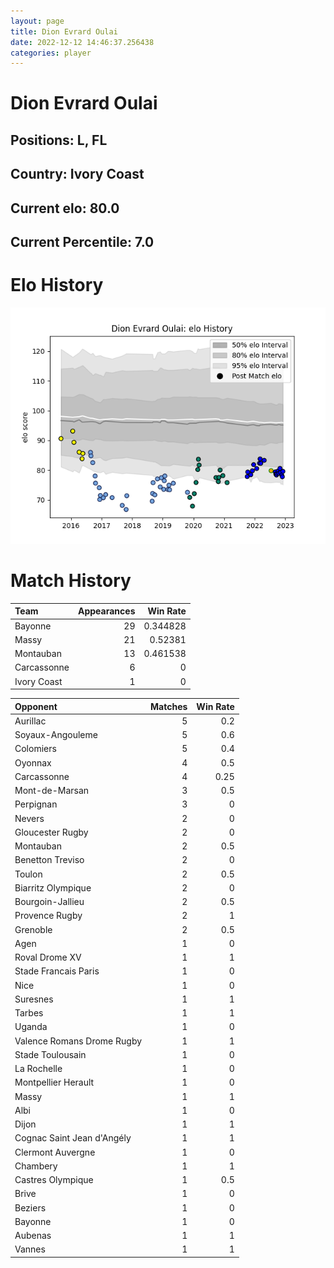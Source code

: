 ```yaml
---  
layout: page  
title: Dion Evrard Oulai  
date: 2022-12-12 14:46:37.256438  
categories: player  
---
```

# Dion Evrard Oulai

## Positions: L, FL

## Country: Ivory Coast

## Current elo: 80.0

## Current Percentile: 7.0

# Elo History


![elo history](history_DionEvrardOulai.png)
# Match History


| Team        |   Appearances |   Win Rate |
|:------------|--------------:|-----------:|
| Bayonne     |            29 |   0.344828 |
| Massy       |            21 |   0.52381  |
| Montauban   |            13 |   0.461538 |
| Carcassonne |             6 |   0        |
| Ivory Coast |             1 |   0        |

| Opponent                   |   Matches |   Win Rate |
|:---------------------------|----------:|-----------:|
| Aurillac                   |         5 |       0.2  |
| Soyaux-Angouleme           |         5 |       0.6  |
| Colomiers                  |         5 |       0.4  |
| Oyonnax                    |         4 |       0.5  |
| Carcassonne                |         4 |       0.25 |
| Mont-de-Marsan             |         3 |       0.5  |
| Perpignan                  |         3 |       0    |
| Nevers                     |         2 |       0    |
| Gloucester Rugby           |         2 |       0    |
| Montauban                  |         2 |       0.5  |
| Benetton Treviso           |         2 |       0    |
| Toulon                     |         2 |       0.5  |
| Biarritz Olympique         |         2 |       0    |
| Bourgoin-Jallieu           |         2 |       0.5  |
| Provence Rugby             |         2 |       1    |
| Grenoble                   |         2 |       0.5  |
| Agen                       |         1 |       0    |
| Roval Drome XV             |         1 |       1    |
| Stade Francais Paris       |         1 |       0    |
| Nice                       |         1 |       0    |
| Suresnes                   |         1 |       1    |
| Tarbes                     |         1 |       1    |
| Uganda                     |         1 |       0    |
| Valence Romans Drome Rugby |         1 |       1    |
| Stade Toulousain           |         1 |       0    |
| La Rochelle                |         1 |       0    |
| Montpellier Herault        |         1 |       0    |
| Massy                      |         1 |       1    |
| Albi                       |         1 |       0    |
| Dijon                      |         1 |       1    |
| Cognac Saint Jean d'Angély |         1 |       1    |
| Clermont Auvergne          |         1 |       0    |
| Chambery                   |         1 |       1    |
| Castres Olympique          |         1 |       0.5  |
| Brive                      |         1 |       0    |
| Beziers                    |         1 |       0    |
| Bayonne                    |         1 |       0    |
| Aubenas                    |         1 |       1    |
| Vannes                     |         1 |       1    |